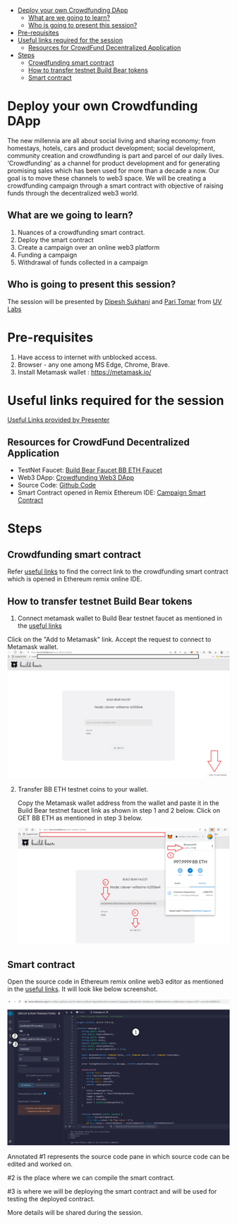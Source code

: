 - [Deploy your own Crowdfunding DApp](#deploy-your-own-crowdfunding-dapp)
  - [What are we going to learn?](#what-are-we-going-to-learn)
  - [Who is going to present this session?](#who-is-going-to-present-this-session)
- [Pre-requisites](#pre-requisites)
- [Useful links required for the session](#useful-links-required-for-the-session)
  - [Resources for CrowdFund Decentralized Application](#resources-for-crowdfund-decentralized-application)
- [Steps](#steps)
  - [Crowdfunding smart contract](#crowdfunding-smart-contract)
  - [How to transfer testnet Build Bear tokens](#how-to-transfer-testnet-build-bear-tokens)
  - [Smart contract](#smart-contract)

# Deploy your own Crowdfunding DApp
The new millennia are all about social living and sharing economy; from homestays, hotels, cars and product development; social development, community creation and crowdfunding is part and parcel of our daily lives. ‘Crowdfunding’ as a channel for product development and for generating promising sales which has been used for more than a decade a now. Our goal is to move these channels to web3 space. We will be creating a crowdfunding campaign through a smart contract with objective of raising funds through the decentralized web3 world.  

## What are we going to learn?
1.	Nuances of a crowdfunding smart contract. 
2.	Deploy the smart contract 
3.	Create a campaign over an online web3 platform 
4.	Funding a campaign 
5.	Withdrawal of funds collected in a campaign 

## Who is going to present this session?

The session will be presented by [Dipesh Sukhani](https://dipeshsukhani.dev/) and [Pari Tomar](https://www.linkedin.com/in/pari-tomar-8b1370187/) from [UV Labs](https://www.linkedin.com/company/uv-labs/)

# Pre-requisites

1. Have access to internet with unblocked access. 
2. Browser - any one among MS Edge, Chrome, Brave. 
3. Install Metamask wallet : https://metamask.io/


# Useful links required for the session

[Useful Links provided by Presenter](https://gist.github.com/paritomarrr/14d6fd028bc423a23c6703b1ed3bd439#file-crowdfund-dapp-md)

## Resources for CrowdFund Decentralized Application

- TestNet Faucet: [Build Bear Faucet BB ETH Faucet](https://faucet.buildbear.io/angry-goodall-693279)
- Web3 DApp: [Crowdfunding Web3 DApp](https://crowdfunddapp.netlify.app/)
- Source Code: [Github Code](https://github.com/UV-Labs/crowdfund-dapp)
- Smart Contract opened in Remix Ethereum IDE: [Campaign Smart Contract](https://remix.ethereum.org/#url=https://github.com/UV-Labs/crowdfund-dapp/blob/main/contracts/Campaign.sol&optimize=false&runs=200&evmVersion=null&version=soljson-v0.8.7+commit.e28d00a7.js)


# Steps

## Crowdfunding smart contract 

Refer [useful links](#useful-links-to-be-used-in-the-session) to find the correct link to the crowdfunding smart contract which is opened in Ethereum remix online IDE.

## How to transfer testnet Build Bear tokens

1. Connect metamask wallet to Build Bear testnet faucet as mentioned in the [useful links](#useful-links-to-be-used-in-the-session)

Click on the "Add to Metamask" link. Accept the request to connect to Metamask wallet.
![](/assets/BuildBear_connect.png)

2. Transfer BB ETH testnet coins to your wallet.
   
   Copy the Metamask wallet address from the wallet and paste it in the Build Bear testnet faucet link as shown in step 1 and 2 below.
   Click on GET BB ETH as mentioned in step 3 below.

   ![](/assets/BuildBear_transfer.png)

## Smart contract 

Open the source code in Ethereum remix online web3 editor as mentioned in the [useful links](#useful-links-to-be-used-in-the-session). It will look like below screenshot. 

![](/assets/Remix_ethereum.png)

Annotated #1 represents the source code pane in which source code can be edited and worked on.

#2 is the place where we can compile the smart contract.

#3 is where we will be deploying the smart contract and will be used for testing the deployed contract.

More details will be shared during the session.